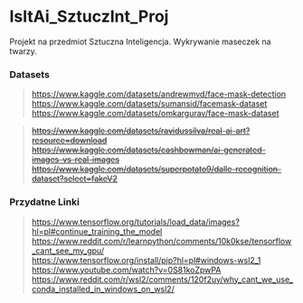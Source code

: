 # IsItAi_SztuczInt_Proj
Projekt na przedmiot Sztuczna Inteligencja. Wykrywanie maseczek na twarzy.


### Datasets 

> https://www.kaggle.com/datasets/andrewmvd/face-mask-detection <br>
> https://www.kaggle.com/datasets/sumansid/facemask-dataset <br>
> https://www.kaggle.com/datasets/omkargurav/face-mask-dataset <br>

> ~~https://www.kaggle.com/datasets/ravidussilva/real-ai-art?resource=download~~ <br>
> ~~https://www.kaggle.com/datasets/cashbowman/ai-generated-images-vs-real-images~~ <br>
> ~~https://www.kaggle.com/datasets/superpotato9/dalle-recognition-dataset?select=fakeV2~~ <br>



### Przydatne Linki
> https://www.tensorflow.org/tutorials/load_data/images?hl=pl#continue_training_the_model <br>
> https://www.reddit.com/r/learnpython/comments/10k0kse/tensorflow_cant_see_my_gpu/ <br>
> https://www.tensorflow.org/install/pip?hl=pl#windows-wsl2_1 <br>
> https://www.youtube.com/watch?v=0S81koZpwPA <br>
> https://www.reddit.com/r/wsl2/comments/120f2uy/why_cant_we_use_conda_installed_in_windows_on_wsl2/ <br>
